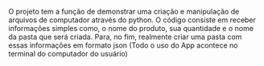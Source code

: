 O projeto tem a função de demonstrar uma criação e manipulação de arquivos de computador através do python. O código consiste em receber informações simples como, o nome do produto, sua quantidade e o nome da pasta que será criada. Para, no fim, realmente criar uma pasta com essas informações em formato json (Todo o uso do App acontece no terminal do computador do usuário)


